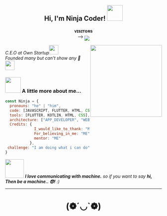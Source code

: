 <h2 align="center"> Hi, I'm Ninja Coder! <img src="https://media.giphy.com/media/mGcNjsfWAjY5AEZNw6/giphy.gif" width="50"></h2>
<p align="center">
    <b>ᴠɪsɪᴛᴏʀs</b><br>
 -->    <img align="middle" src="https://profile-counter.glitch.me/prochadcoder/count.svg" /><br>
</p>
<img align='right' src="https://user-images.githubusercontent.com/128994167/227792778-0f75d834-3ebb-436e-b013-d3e3826114d3.gif" width="230">
<p><em>C.E.O at Own Startup<img src="https://media.giphy.com/media/fYSnHlufseco8Fh93Z/giphy.gif" width="30"></br>
 Founded many but can't show any 🤭 <img src="https://media.giphy.com/media/WUlplcMpOCEmTGBtBW/giphy.gif" width="30"> 
</em></p>


### <img src="https://media.giphy.com/media/VgCDAzcKvsR6OM0uWg/giphy.gif" width="50"> A little more about me...  

```javascript
const Ninja = {
  pronouns: "he" | "him",
  code: [JAVASCRIPT, FLUTTER, HTML, CSS, JAVA, PYTHON, C, DART, JQUERY, AJAX, PHP, MYSQL, MONGODB],
  tools: [FLUTTER, KOTLIN, HTML, CSS],
  architecture: ["APP_DEVELOPER", "WEB_DEVELOPER"],
  Credits: {
             I_would_like_to_thank: "ME",
             For_believing_in_me: "ME",
             mentor: "ME"
           },
 challenge: "I am doing what i can do"
}
```

<img src="https://media.giphy.com/media/LnQjpWaON8nhr21vNW/giphy.gif" width="60"> <em><b>I love communicating with machine.</b> so if you want to say <b>hi, Then be a machine.. 😎!</b> :)</em>

---

<h1 align="center">(❁´◡`❁)</h1>
